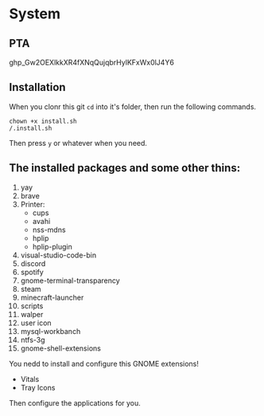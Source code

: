 # System

## PTA
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
## Installation
When you clonr this git `cd` into it's folder, then run the following commands.
```
chown +x install.sh
/.install.sh
```
Then press `y` or whatever when you need.

## The installed packages and some other thins: 
1. yay
2. brave
3. Printer:
   - cups
   - avahi
   - nss-mdns
   - hplip
   - hplip-plugin
4. visual-studio-code-bin
5. discord
6. spotify
7. gnome-terminal-transparency
8. steam
9. minecraft-launcher
10. scripts
11. walper
12. user icon
13. mysql-workbanch
14. ntfs-3g
15. gnome-shell-extensions

You nedd to install and configure this GNOME extensions!
- Vitals
- Tray Icons

Then configure the applications for you.
